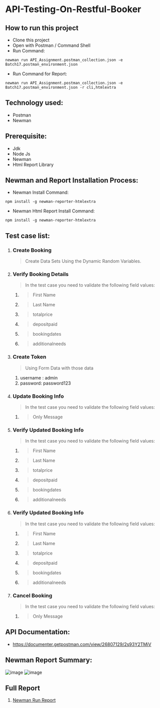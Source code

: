 # API-Testing-On-Restful-Booker

## How to run this project
- Clone this project
- Open with Postman / Command Shell
- Run Command:  
```console 
newman run API_Assignment.postman_collection.json -e Batch17.postman_environment.json 
```
- Run Command for Report: 
```console 
newman run API_Assignment.postman_collection.json -e Batch17.postman_environment.json -r cli,htmlextra
```
## Technology used:
- Postman
- Newman

## Prerequisite:
- Jdk
- Node Js
- Newman
- Html Report Library

## Newman and Report Installation Process:
- Newman Install Command:
```console
npm install -g newman-reporter-htmlextra
```
- Newman Html Report Install Command:
```console
npm install -g newman-reporter-htmlextra
```
## Test case list:

1. ### Create Booking
	> Create Data Sets Using the Dynamic Random Variables.

2. ### Verify Booking Details
	> In the test case you need to validate the following field values:
 	1. > First Name
 	2. > Last Name
 	3. > totalprice
	4. > depositpaid
	5. > bookingdates
	6. > additionalneeds

3. ### Create Token
	> Using Form Data with those data
	1. username : admin
	2. password: password123

4. ### Update Booking Info
	> In the test case you need to validate the following field values:
 	1. > Only Message
 
5. ### Verify Updated Booking Info
	> In the test case you need to validate the following field values:
	1. > First Name
 	2. > Last Name
 	3. > totalprice
	4. > depositpaid
	5. > bookingdates
	6. > additionalneeds

6. ### Verify Updated Booking Info
	> In the test case you need to validate the following field values:
	1. > First Name
 	2. > Last Name
 	3. > totalprice
	4. > depositpaid
	5. > bookingdates
	6. > additionalneeds

7. ### Cancel Booking
	> In the test case you need to validate the following field values:
	1. > Only Message



## API Documentation:
- https://documenter.getpostman.com/view/26807129/2s93Y2TMiV

## Newman Report Summary:
![image](https://user-images.githubusercontent.com/46712252/233272139-69b52ab1-2c13-4bfb-b4ac-27511d20440c.png)
![image](https://user-images.githubusercontent.com/46712252/233385767-8d8cf79b-499d-49f4-bf54-b89673f773f2.png)

## Full Report
1. [Newman Run Report](file:///G:/Department/SQA%20Course/Assignment/API%20Project%203/newman/Newman%20Report.html)
